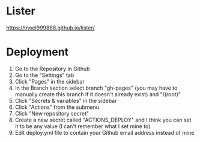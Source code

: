 # Lister
https://tnoel999888.github.io/lister/

# Deployment
1. Go to the Repository in Github
2. Go to the "Settings" tab
3. Click "Pages" in the sidebar
4. In the Branch section select branch "gh-pages" (you may have to manually create this branch if it doesn't already exist) and "/(root)"
5. Click "Secrets & variables" in the sidebar
6. Click "Actions" from the submenu
7. Click "New repository secret"
8. Create a new secret called "ACTIONS_DEPLOY" and I think you can set it to be any value (I can't remember what I set mine to)
9. Edit deploy.yml file to contain your Github email address instead of mine
